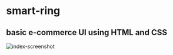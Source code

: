 # smart-ring
## basic e-commerce UI using HTML and CSS
![index-screenshot](https://user-images.githubusercontent.com/38249680/55246947-aa4ef380-5246-11e9-8cf6-95f2f21bb910.png)
